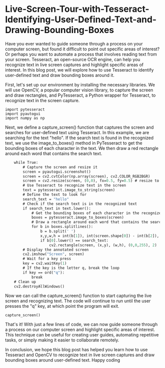 # Live-Screen-Tour-with-Tesseract-Identifying-User-Defined-Text-and-Drawing-Bounding-Boxes
Have you ever wanted to guide someone through a process on your computer screen, but found it difficult to point out specific areas of interest? Or perhaps you want to automate a process that involves reading text from your screen. Tesseract, an open-source OCR engine, can help you recognize text in live screen captures and highlight specific areas of interest. In this blog post, we will explore how to use Tesseract to identify user-defined text and draw bounding boxes around it.

First, let's set up our environment by installing the necessary libraries. We will use OpenCV, a popular computer vision library, to capture the screen and draw rectangles, and PyTesseract, a Python wrapper for Tesseract, to recognize text in the screen capture.

```import cv2
import pytesseract
import pyautogui
import numpy as np
```
Next, we define a capture_screen() function that captures the screen and searches for user-defined text using Tesseract. In this example, we are searching for the text "hello". If the search text is found in the recognized text, we use the image_to_boxes() method in PyTesseract to get the bounding boxes of each character in the text. We then draw a red rectangle around each word that contains the search text.

```def capture_screen():
    while True:
        # Capture the screen and resize it
        screen = pyautogui.screenshot()
        screen = cv2.cvtColor(np.array(screen), cv2.COLOR_RGB2BGR)
        screen = cv2.resize(screen, (0,0), fx=0.5, fy=0.5) # resize to 50%
        # Use Tesseract to recognize text in the screen
        text = pytesseract.image_to_string(screen)
        # Define the text to look for
        search_text = "hello"
        # Check if the search text is in the recognized text
        if search_text in text.lower():
            # Get the bounding boxes of each character in the recognized text
            boxes = pytesseract.image_to_boxes(screen)
            # Draw a rectangle around each word that contains the search text
            for b in boxes.splitlines():
                b = b.split(' ')
                x,y,w,h = int(b[1]), int(screen.shape[0]) - int(b[2]), int(b[3]), int(b[4])
                if b[0].lower() == search_text:
                    cv2.rectangle(screen, (x,y), (w,h), (0,0,255), 2)
        # Display the annotated screen
        cv2.imshow("Screen", screen)
        # Wait for a key press
        key = cv2.waitKey(1)
        # If the key is the letter q, break the loop
        if key == ord("q"):
            break
    # Clean up
    cv2.destroyAllWindows()
```
Now we can call the capture_screen() function to start capturing the live screen and recognizing text. The code will continue to run until the user presses the "q" key, at which point the program will exit.

```capture_screen()```

That's it! With just a few lines of code, we can now guide someone through a process on our computer screen and highlight specific areas of interest. This technique can be useful for creating user guides, automating repetitive tasks, or simply making it easier to collaborate remotely.

In conclusion, we hope this blog post has helped you learn how to use Tesseract and OpenCV to recognize text in live screen captures and draw bounding boxes around user-defined text. Happy coding
